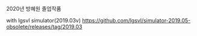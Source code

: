 2020년 방혜원 졸업작품

with lgsvl simulator(2019.03v) https://github.com/lgsvl/simulator-2019.05-obsolete/releases/tag/2019.03


